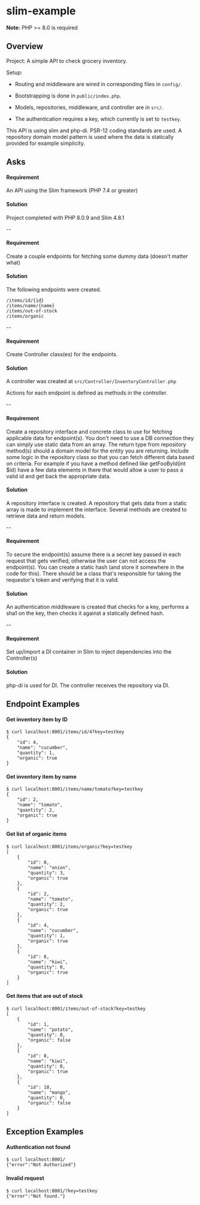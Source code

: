# slim-example


**Note:** PHP >= 8.0 is required

## Overview

Project: A simple API to check grocery inventory.

Setup:

- Routing and middleware are wired in corresponding files in `config/`.

- Bootstrapping is done in `public/index.php`.

- Models, repositories, middleware, and controller are in `src/`.

- The authentication requires a key, which currently is set to `testkey`.

This API is using slim and php-di.  PSR-12 coding standards are used. A repository domain model pattern is used where the data is statically provided for example simplicity.

## Asks

#### Requirement
An API using the Slim framework (PHP 7.4 or greater)

#### Solution
Project completed with PHP 8.0.9 and Slim 4.8.1

--

#### Requirement
Create a couple endpoints for fetching some dummy data (doesn't matter what)

#### Solution
The following endpoints were created.

```
/items/id/{id}
/items/name/{name}
/items/out-of-stock
/items/organic
```
--

#### Requirement
Create Controller class(es) for the endpoints.

#### Solution
A controller was created at `src/Controller/InventoryController.php`

Actions for each endpoint is defined as methods in the controller.

--

#### Requirement
Create a repository interface and concrete class to use for fetching applicable data for endpoint(s). You don't need to use a DB connection they can simply use static data from an array. The return type from repository method(s) should a domain model for the entity you are returning. Include some logic in the repository class so that you can fetch different data based on criteria. For example if you have a method defined like getFooById(int $id) have a few data elements in there that would allow a user to pass a valid id and get back the appropriate data.

#### Solution
A repository interface is created.  A repository that gets data from a static array is made to implement the interface.  Several methods are created to retrieve data and return models.

--

#### Requirement
To secure the endpoint(s) assume there is a secret key passed in each request that gets verified, otherwise the user can not access the endpoint(s). You can create a static hash (and store it somewhere in the code for this). There should be a class that's responsible for taking the requestor's token and verifying that it is valid.

#### Solution
An authentication middleware is created that checks for a key, performs a sha1 on the key, then checks it against a statically defined hash.

--

#### Requirement
Set up/import a DI container in Slim to inject dependencies into the Controller(s)

#### Solution
php-di is used for DI.  The controller receives the repository via DI.

## Endpoint Examples

#### Get inventory item by ID
```
$ curl localhost:8001/items/id/4?key=testkey
{
    "id": 4,
    "name": "cucumber",
    "quantity": 1,
    "organic": true
}
```

#### Get inventory item by name
```
$ curl localhost:8001/items/name/tomato?key=testkey
{
    "id": 2,
    "name": "tomato",
    "quantity": 2,
    "organic": true
}
```

#### Get list of organic items
```
$ curl localhost:8001/items/organic?key=testkey
[
    {
        "id": 0,
        "name": "onion",
        "quantity": 3,
        "organic": true
    },
    {
        "id": 2,
        "name": "tomato",
        "quantity": 2,
        "organic": true
    },
    {
        "id": 4,
        "name": "cucumber",
        "quantity": 1,
        "organic": true
    },
    {
        "id": 8,
        "name": "kiwi",
        "quantity": 0,
        "organic": true
    }
]
```

#### Get items that are out of stock
```
$ curl localhost:8001/items/out-of-stock?key=testkey
[
    {
        "id": 1,
        "name": "potato",
        "quantity": 0,
        "organic": false
    },
    {
        "id": 8,
        "name": "kiwi",
        "quantity": 0,
        "organic": true
    },
    {
        "id": 10,
        "name": "mango",
        "quantity": 0,
        "organic": false
    }
]
```

## Exception Examples

#### Authentication not found
```
$ curl localhost:8001/
{"error":"Not Authorized"}
```

#### Invalid request
```
$ curl localhost:8001/?key=testkey
{"error":"Not found."}
```